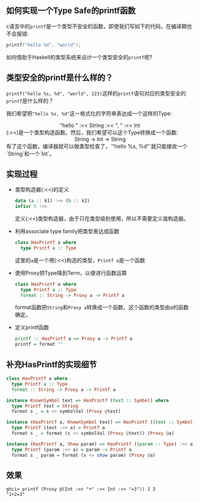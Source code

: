 ## 如何实现一个Type Safe的printf函数
c语言中的`printf`是一个类型不安全的函数，即使我们写如下的代码，在编译期也不会报错:
```c
printf("hello %d", "world");
```
如何借助于Haskell的类型系统来设计一个类型安全的`printf`呢?

## 类型安全的printf是什么样的？
`printf("hello %s, %d", "world", 123)`这样的`printf`语句对应的类型安全的`printf`是什么样的？

我们希望把`"hello %s, %d"`这一格式化的字符串表达成一个这样的Type:
<center>"hello " :<< String :<< ", " :<< Int</center>
(:<<)是一个类型构造函数。然后，我们希望可以这个Type转换成一个函数:
<center>String -> Int -> String</center>
有了这个函数，编译器就可以做类型检查了，`"hello %s, %d"`就只能接收一个`String`和一个`Int`。

## 实现过程
* 类型构造器(:<<)的定义
    ```haskell
    data (a :: k1) :<< (b :: k2)
    infixr 5 :<<
    ```
    定义(:<<)类型构造器，由于只在类型级别使用，所以不需要定义值构造器。

* 利用associate type family把类型表达成函数
    ```haskell
    class HasPrintf a where
      type Printf a :: Type
    ```
    这里的`a`是一个用(:<<)构造的类型，`Printf a`是一个函数

* 使用Proxy把Type降到Term，以便进行函数运算
    ```haskell
    class HasPrintf a where
      type Printf a :: Type
      format :: String -> Proxy a -> Printf a
    ```
    format函数把`String`和`Proxy a`转换成一个函数，这个函数的类型由a的函数确定。

* 定义printf函数
    ```haskell
    printf :: HasPrintf a => Proxy a -> Printf a
    printf = format ""
    ```

## 补充HasPrintf的实现细节
```haskell
class HasPrintf a where
  type Printf a :: Type
  format :: String -> Proxy a -> Printf a

instance KnownSymbol text => HasPrintf (text :: Symbol) where
  type Printf text = String
  format s _ = s <> symbolVal (Proxy @text)

instance (HasPrintf a, KnownSymbol text) => HasPrintf ((text :: Symbol) :<< a) where
  type Printf (text :<< a) = Printf a
  format s _ = format (s <> symbolVal (Proxy @text)) (Proxy @a)

instance (HasPrintf a, Show param) => HasPrintf ((param :: Type) :<< a) where
  type Printf (param :<< a) = param -> Printf a
  format s _ param = format (s <> show param) (Proxy @a)

```

## 效果
```bashe
ghci> printf (Proxy @(Int :<< "+" :<< Int :<< "=3")) 1 2
"1+2=3"
```
